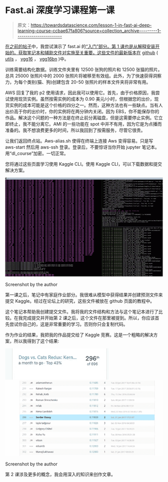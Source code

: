 # Fast.ai 深度学习课程第一课

> 原文：<https://towardsdatascience.com/lesson-1-in-fast-ai-deep-learning-course-ccbae67fa806?source=collection_archive---------1----------------------->

[在之前的帖子](https://medium.com/@serdarozsoy/getting-started-with-fast-ai-mooc-in-aws-d2ffcd65c7b0)中，我尝试演示了 fast.ai 的[“入门”部分。第 1 课也是从解释安装开始的。获取笔记本和辅助文件对实施至关重要。这些文件的最新版本在](http://course.fast.ai/start.html) [github](https://github.com/fastai/courses/tree/master/deeplearning1/nbs) ( [utils](https://github.com/fastai/courses/blob/master/deeplearning1/nbs/utils.py) ， [vgg16](https://github.com/fastai/courses/blob/master/deeplearning1/nbs/vgg16.py) ， [vgg16bn](https://github.com/fastai/courses/blob/master/deeplearning1/nbs/vgg16bn.py) )中。

训练需要结构化数据。训练文件夹里有 12500 张狗的照片和 12500 张猫的照片。总共 25000 张照片中的 2000 张照片将被移至有效组。此外，为了快速获得洞察力，为每个类别(猫、狗)创建包含 20-50 张照片的样本文件夹将非常有用。

AWS 回复了我的 p2 使用请求，因此我可以使用它。首先，由于价格原因，我尝试使用现货实例。虽然按需实例的成本为 0.90 美元/小时，但根据您的出价，现货实例的成本可能是这个价格的四分之一。然而，这种方法也有一些缺点。当有人出价高于你的出价时，你的实例将在两分钟内关闭。因为 EBS，你不能保存你的作品。解决这个问题的一种方法是在终止前分离磁盘，但是这需要停止实例。它立即终止，我不能分离它。AMI 的一些功能在 spot 中并不有用，因为它是为点播而准备的。我不想浪费更多的时间，所以我回到了按需服务，尽管它很贵。

让我们返回终点站。Aws-alias.sh 使得在终端上连接 Aws 变得容易。只是写 aws-start 然后用 aws-ssh 登录。登录后，不要惊讶当你开始 jupyter 笔记本。用“dl_course”加密。一切正常。

您将通过这些页面学习使用 Kaggle CLI。使用 Kaggle CLI，可以下载数据和提交解决方案。

![](img/66fb807dd92684937c4ec2a5d36c3af0.png)

Screenshot by the author

第一课之后，笔记中有家庭作业部分。我很难从模型中获得结果并创建预测文件来提交 Kaggle。经过在论坛上的研究，这些文件被放在 github 页面的教程中。

这个笔记本帮助我创建提交文件。我将我的文件结构和方法与这个笔记本进行了比较。在我完成提交并开始第 2 课之后，这个文件在那里被提到。所以，你应该首先尝试你自己的，这是非常重要的学习。否则你只会复制代码。

作为作业的结果，我把我的作品提交给了 Kaggle 竞赛。这是一个粗略的解决方案，所以我得到了这个结果:

![](img/2507a14282228e9e9f8774ef48168d5f.png)![](img/4a768f32c404a1de4acd9c832aff8fb4.png)

Screenshot by the author

第 2 课涉及更多的概念，我会用深入的知识来创作文章。